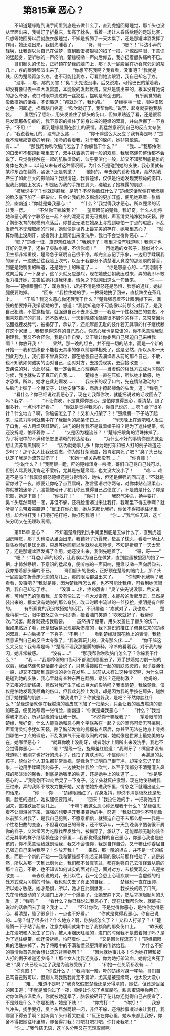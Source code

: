 # 　　第815章 恶心？
　　不知道楚缘跑到洗手间里到底是去做什么了，直到虎姐回房睡觉，那丫头也没从里面出来，我铺好了折叠床，垫高了枕头，看着一场让人昏昏欲睡的足球比赛，只想等她回房以后就脱衣服睡觉，不知是折腾了一天太累了，还是那罐啤酒发挥了作用，她还没出来，我倒先睡着了。
　　“哥，哥——”
　　“嗯？！”耳边小声的轻唤，让我误以为自己在做梦，直到脸蛋被狠狠的掐了一把，才惊然睁眼，下意识的猛起身，便听嘣的一声闷响，楚缘哎呦一声向后仰去，我亦捂着额头痛吟不已。
　　哥们额头的伤处，正好顶在楚缘的脑门上，那丫头一屁股坐在折叠床旁边的茶几上，疼的眼泪都溢出来了。
　　“你想吓死我啊？我看看，没事吧？”我就是贱，因为楚缘再怎么疼，也不可能比我疼，可看到她流眼泪，我自己却忘了疼。
　　“没事……疼，疼的厉害！”臭丫头先说没事，后又说疼，可怜巴巴的望着我，却没有像过去一样大发雷霆，本能般的发起反击，显然是装出来的，根本没有她说的那么夸张，改口时眼中流过的一丝狡狯，摆明是有企图的。
　　有所察觉的我没敢搭她的话茬，不识趣道：“疼就对了，我也疼。”
　　楚缘稍稍一怔，眼中恨怒之色一闪即逝，捂着脑门笑道：“吹吹就好了，我帮你吹。”说罢，起身就要抱我脑袋。
　　虽然拆了绷带，用头发盖住了额头的伤口，但如果贴近了看，还是很容易发现那条伤痕的，我下意识的推住了俯身过来的楚缘的双肩，并向后挪了一下身子，“不用！”
　　看到楚缘凝固在脸上的表情，我猛然意识到自己的反应太夸张了，“我说着玩儿的，没有那么疼……”
　　“你干嘛这么大反应？我有毒是吗？”楚缘不理我那蹩脚的解释，冷冷的看着我，对于我的躲闪，她非常敏感。
　　“没有……”
　　“那我帮你吹吹脑门怎么了？你躲我干什么？”
　　“我……”我那伶俐的口齿可不都跑到哪里去了，双手扶着她刀削一般的双肩，我居然连句整话都不会说了，只觉得接触在一起的肌肤烫烫的，似乎要溶化一般，却又不知那到底是谁的身体在发热……以前从未有过这种情况啊，为什么只是碰到她的皮肤，我心里就有某种东西在翻腾，紧张？还是刺激？
　　他妈的，辛去疾的诊断结果，竟然对我产生了如此巨大的影响吗？我很清楚，我躲楚缘，仅仅是怕她发现我额角的伤口，但我此刻脸上发烫，却是因为我的手按在肩头，碰触到了她裸露的肌肤……
　　“被我说中了？你就是躲我，是吧？不然你脸红什么？”楚缘这话就像在我燃烧的脸皮底下加了一把柴火，只会让我的脸皮燃烧的更加旺盛，便见她寒着一张俏脸，幽幽道：“你就是嫌我恶心！”
　　“什么？”我觉得我才恶心，所以楚缘的话让我一愣。
　　“不然你干嘛躲我？”
　　望着眼前的楚缘，我好奇，什么人能将她和恶心两个字联系在一起？长的漂亮可爱无可挑剔，声音清灵纯净犹如天籁，除了胸部发育的规模有点落后，你甚至无法在她身上寻找到哪怕一丁点的瑕疵，不乱发脾气不无理取闹的时候，她就像是世界上最完美的存在，她哪里恶心？
　　“就算你晚上没刷牙，或者刚才上厕所出来没洗手，我也不会觉得你恶心……”
　　“嗯？”楚缘一怔，旋即羞红脸道：“我刷牙了！嘴里才没有味道呢！我刚才也好好的洗手了，还拍了爽肤水呢，不信你闻！”
　　再邋遢的女孩子，貌似对个人卫生都非常重视，楚缘急于证明自己很干净，却完全忘记了形象，一边用手蹂躏我的鼻子，一边使劲往我脸上吹气，以至于我都分不清楚灌入鼻腔的那淡淡的馨香，到底是她嘴里的味道，还是她手上的味道了……
　　“你是够恶心的……”我刚刚不过向后晃了一下身子，这丫头就反应激烈，现在她使劲朝我压过来，弄的我即不敢发力推开她，又害怕她扑进我怀里，情急之下就蹦出这么一句话来。
　　“你——你——”楚缘眼圈红了，浑身发抖，却说不清是愤怒还是恐惧，脸憋的通红，她拔腿便要跑掉。
　　“回来！”我拉住她的手，一把将她拽了回来，直接跌坐在茶几上。
　　“干嘛？我这么恶心你还理我干什么？”楚缘强忍着不让眼泪掉下来，倔强的想要挣开我攥紧她的手，怒道：“我就知道你不可能像以前那么对我了，是我自己犯贱，不愿意相信，就强迫自己不去那么想——我是一个性格扭曲的变态，不但喜欢自己的哥哥，还不敢承认，一天到晚装冷酷装很不屑你的样子，又常常因为吃醋找茬发脾气，被揭穿了，承认了，还能厚颜无耻的装作若无其事的样子继续赖在这个家里……我都觉得这样的自己恶心，你恶心我也是应该的，你不愿意理我就别理我，我又不会怪你，我是自作自受，又干嘛让你委屈自己强迫自己来哄我啊？！你放开我！”
　　果然，那一晚的坦白，并不是一切的结束，而是一个新的开始——我和楚缘都不能若无其事的像以前那样相处了，这是必然，所以从那一天到此刻为止，我们都不曾真实过，都在勉强自己去演绎着从前的那个自己，不敢，也不知该如何诚实的面对自己，面对对方，去接受现实，去迎接改变……
　　辛去疾说的对，长此以往，我一定会患上心理疾病——当虚假的相处方式成为习惯的时候，我也就失去了真正的自我……
　　楚缘也一直在压抑，所以她才敏感，她才恐惧，所以，她才在此刻爆发……
　　我长长的叹了口气，先在情绪激动的丫头脑门上弹了一个爆栗子，让她安静下来，然后才撩起额角的头发，道：“看吧。”
　　“看什么？你已经说过我恶心了，现在让我帮你吹，就能把说过的话收回去了吗？我才……”
　　“不让你吹，不是觉得你恶心，是怕你觉得恶心，看清楚，缝了很多针，一点也不好看。”
　　“你就是觉得我恶心，你自己说的……嗯？缝了很多针？什么地方？啊，你脑袋怎么了？！又和人打架了？！”楚缘腾一下子站了起来，注意力瞬间就集中在了我额角的那条伤口上。
　　“昨天晚上在酒吧和人发生了口角，被人用烟灰缸砸的，进门的时候我不是戴着帽子吗？是为了遮住绷带，线还没拆呢，怕吓着你……”
　　“又是因为程流苏？！”楚缘把眼角的泪珠抹掉了，为了将眼中的不满和愤怒更清晰的传达给我。
　　“为什么不好的事情你首先就会想让流苏背黑锅啊？”
　　“因为就她事儿多！你为她打架和被人打的例子难道还少吗？！那个女人比我还变态，你为她打架流血，她肯定爽死了吧？”臭丫头已经认定了我是为流苏受伤了！
　　“和她一点关系都没有……”
　　“你真贱！”
　　“你说什么？！”我两眼一瞪，吓的楚缘浑身一哆嗦，哥们自己骂自己贱可以，但别人骂我贱我肯定不爱听，尤其是被楚缘骂，也太没大没小了！
　　“难……难道不是吗？”我真怒假怒楚缘还是分得清的，她怯，但还是倔强的回击道：“不就是留你过了一夜，顺便让你吃了点豆腐吗，甜言蜜语哄你两句，对你体贴点温柔点，你就被她迷晕了，脑袋被砸开了花儿你还觉得自己占便宜了，不是贱是什么？你是犯贱，她是下贱！”
　　“你找打！”
　　“你打！”
　　我怒气冲头，扬手要打，臭丫头居然两眼一闭，非但不躲，还将脸蛋凑过来让我打，我哪里下得去手啊？就听臭丫头带着哭腔道：“反正在你心里，她从来都比我好，你舍不得把她往坏里想，却舍得打我！打吧打吧打吧，你打死我吧！”
　　“你……”我气结无语，这丫头分明又在无理取闹啊。

　　第815章 恶心？
　　不知道楚缘跑到洗手间里到底是去做什么了，直到虎姐回房睡觉，那丫头也没从里面出来，我铺好了折叠床，垫高了枕头，看着一场让人昏昏欲睡的足球比赛，只想等她回房以后就脱衣服睡觉，不知是折腾了一天太累了，还是那罐啤酒发挥了作用，她还没出来，我倒先睡着了。
　　“哥，哥——”
　　“嗯？！”耳边小声的轻唤，让我误以为自己在做梦，直到脸蛋被狠狠的掐了一把，才惊然睁眼，下意识的猛起身，便听嘣的一声闷响，楚缘哎呦一声向后仰去，我亦捂着额头痛吟不已。
　　哥们额头的伤处，正好顶在楚缘的脑门上，那丫头一屁股坐在折叠床旁边的茶几上，疼的眼泪都溢出来了。
　　“你想吓死我啊？我看看，没事吧？”我就是贱，因为楚缘再怎么疼，也不可能比我疼，可看到她流眼泪，我自己却忘了疼。
　　“没事……疼，疼的厉害！”臭丫头先说没事，后又说疼，可怜巴巴的望着我，却没有像过去一样大发雷霆，本能般的发起反击，显然是装出来的，根本没有她说的那么夸张，改口时眼中流过的一丝狡狯，摆明是有企图的。
　　有所察觉的我没敢搭她的话茬，不识趣道：“疼就对了，我也疼。”
　　楚缘稍稍一怔，眼中恨怒之色一闪即逝，捂着脑门笑道：“吹吹就好了，我帮你吹。”说罢，起身就要抱我脑袋。
　　虽然拆了绷带，用头发盖住了额头的伤口，但如果贴近了看，还是很容易发现那条伤痕的，我下意识的推住了俯身过来的楚缘的双肩，并向后挪了一下身子，“不用！”
　　看到楚缘凝固在脸上的表情，我猛然意识到自己的反应太夸张了，“我说着玩儿的，没有那么疼……”
　　“你干嘛这么大反应？我有毒是吗？”楚缘不理我那蹩脚的解释，冷冷的看着我，对于我的躲闪，她非常敏感。
　　“没有……”
　　“那我帮你吹吹脑门怎么了？你躲我干什么？”
　　“我……”我那伶俐的口齿可不都跑到哪里去了，双手扶着她刀削一般的双肩，我居然连句整话都不会说了，只觉得接触在一起的肌肤烫烫的，似乎要溶化一般，却又不知那到底是谁的身体在发热……以前从未有过这种情况啊，为什么只是碰到她的皮肤，我心里就有某种东西在翻腾，紧张？还是刺激？
　　他妈的，辛去疾的诊断结果，竟然对我产生了如此巨大的影响吗？我很清楚，我躲楚缘，仅仅是怕她发现我额角的伤口，但我此刻脸上发烫，却是因为我的手按在肩头，碰触到了她裸露的肌肤……
　　“被我说中了？你就是躲我，是吧？不然你脸红什么？”楚缘这话就像在我燃烧的脸皮底下加了一把柴火，只会让我的脸皮燃烧的更加旺盛，便见她寒着一张俏脸，幽幽道：“你就是嫌我恶心！”
　　“什么？”我觉得我才恶心，所以楚缘的话让我一愣。
　　“不然你干嘛躲我？”
　　望着眼前的楚缘，我好奇，什么人能将她和恶心两个字联系在一起？长的漂亮可爱无可挑剔，声音清灵纯净犹如天籁，除了胸部发育的规模有点落后，你甚至无法在她身上寻找到哪怕一丁点的瑕疵，不乱发脾气不无理取闹的时候，她就像是世界上最完美的存在，她哪里恶心？
　　“就算你晚上没刷牙，或者刚才上厕所出来没洗手，我也不会觉得你恶心……”
　　“嗯？”楚缘一怔，旋即羞红脸道：“我刷牙了！嘴里才没有味道呢！我刚才也好好的洗手了，还拍了爽肤水呢，不信你闻！”
　　再邋遢的女孩子，貌似对个人卫生都非常重视，楚缘急于证明自己很干净，却完全忘记了形象，一边用手蹂躏我的鼻子，一边使劲往我脸上吹气，以至于我都分不清楚灌入鼻腔的那淡淡的馨香，到底是她嘴里的味道，还是她手上的味道了……
　　“你是够恶心的……”我刚刚不过向后晃了一下身子，这丫头就反应激烈，现在她使劲朝我压过来，弄的我即不敢发力推开她，又害怕她扑进我怀里，情急之下就蹦出这么一句话来。
　　“你——你——”楚缘眼圈红了，浑身发抖，却说不清是愤怒还是恐惧，脸憋的通红，她拔腿便要跑掉。
　　“回来！”我拉住她的手，一把将她拽了回来，直接跌坐在茶几上。
　　“干嘛？我这么恶心你还理我干什么？”楚缘强忍着不让眼泪掉下来，倔强的想要挣开我攥紧她的手，怒道：“我就知道你不可能像以前那么对我了，是我自己犯贱，不愿意相信，就强迫自己不去那么想——我是一个性格扭曲的变态，不但喜欢自己的哥哥，还不敢承认，一天到晚装冷酷装很不屑你的样子，又常常因为吃醋找茬发脾气，被揭穿了，承认了，还能厚颜无耻的装作若无其事的样子继续赖在这个家里……我都觉得这样的自己恶心，你恶心我也是应该的，你不愿意理我就别理我，我又不会怪你，我是自作自受，又干嘛让你委屈自己强迫自己来哄我啊？！你放开我！”
　　果然，那一晚的坦白，并不是一切的结束，而是一个新的开始——我和楚缘都不能若无其事的像以前那样相处了，这是必然，所以从那一天到此刻为止，我们都不曾真实过，都在勉强自己去演绎着从前的那个自己，不敢，也不知该如何诚实的面对自己，面对对方，去接受现实，去迎接改变……
　　辛去疾说的对，长此以往，我一定会患上心理疾病——当虚假的相处方式成为习惯的时候，我也就失去了真正的自我……
　　楚缘也一直在压抑，所以她才敏感，她才恐惧，所以，她才在此刻爆发……
　　我长长的叹了口气，先在情绪激动的丫头脑门上弹了一个爆栗子，让她安静下来，然后才撩起额角的头发，道：“看吧。”
　　“看什么？你已经说过我恶心了，现在让我帮你吹，就能把说过的话收回去了吗？我才……”
　　“不让你吹，不是觉得你恶心，是怕你觉得恶心，看清楚，缝了很多针，一点也不好看。”
　　“你就是觉得我恶心，你自己说的……嗯？缝了很多针？什么地方？啊，你脑袋怎么了？！又和人打架了？！”楚缘腾一下子站了起来，注意力瞬间就集中在了我额角的那条伤口上。
　　“昨天晚上在酒吧和人发生了口角，被人用烟灰缸砸的，进门的时候我不是戴着帽子吗？是为了遮住绷带，线还没拆呢，怕吓着你……”
　　“又是因为程流苏？！”楚缘把眼角的泪珠抹掉了，为了将眼中的不满和愤怒更清晰的传达给我。
　　“为什么不好的事情你首先就会想让流苏背黑锅啊？”
　　“因为就她事儿多！你为她打架和被人打的例子难道还少吗？！那个女人比我还变态，你为她打架流血，她肯定爽死了吧？”臭丫头已经认定了我是为流苏受伤了！
　　“和她一点关系都没有……”
　　“你真贱！”
　　“你说什么？！”我两眼一瞪，吓的楚缘浑身一哆嗦，哥们自己骂自己贱可以，但别人骂我贱我肯定不爱听，尤其是被楚缘骂，也太没大没小了！
　　“难……难道不是吗？”我真怒假怒楚缘还是分得清的，她怯，但还是倔强的回击道：“不就是留你过了一夜，顺便让你吃了点豆腐吗，甜言蜜语哄你两句，对你体贴点温柔点，你就被她迷晕了，脑袋被砸开了花儿你还觉得自己占便宜了，不是贱是什么？你是犯贱，她是下贱！”
　　“你找打！”
　　“你打！”
　　我怒气冲头，扬手要打，臭丫头居然两眼一闭，非但不躲，还将脸蛋凑过来让我打，我哪里下得去手啊？就听臭丫头带着哭腔道：“反正在你心里，她从来都比我好，你舍不得把她往坏里想，却舍得打我！打吧打吧打吧，你打死我吧！”
　　“你……”我气结无语，这丫头分明又在无理取闹啊。
